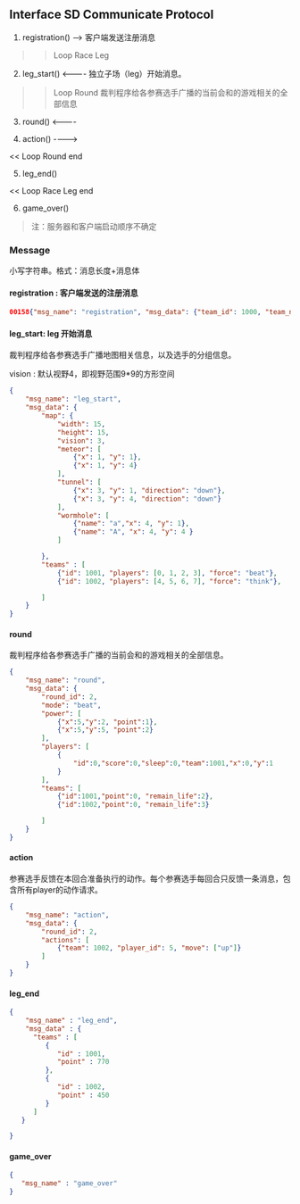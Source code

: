 ## Interface SD Communicate Protocol

1. registration() -->  客户端发送注册消息

>> Loop Race Leg

2. leg_start() <----  独立子场（leg）开始消息。

>> Loop Round   裁判程序给各参赛选手广播的当前会和的游戏相关的全部信息

3.  round()  <----

4. action()   ---->

<< Loop Round end

5.  leg_end()

<< Loop Race Leg end

6. game_over()

> 注：服务器和客户端启动顺序不确定

### Message

小写字符串。格式：消息长度+消息体

#### registration : 客户端发送的注册消息

```json
00158{"msg_name": "registration", "msg_data": {"team_id": 1000, "team_name": "test_demo"}}
```

#### leg_start: leg 开始消息

裁判程序给各参赛选手广播地图相关信息，以及选手的分组信息。

vision : 默认视野4，即视野范围9*9的方形空间

```json
{
    "msg_name": "leg_start",
    "msg_data": {
        "map": {
            "width": 15,
            "height": 15,
            "vision": 3,
            "meteor": [
                {"x": 1, "y": 1},
                {"x": 1, "y": 4}
            ],
            "tunnel": [
                {"x": 3, "y": 1, "direction": "down"},
                {"x": 3, "y": 4, "direction": "down"}
            ],
            "wormhole": [
                {"name": "a","x": 4, "y": 1},
                {"name": "A", "x": 4, "y": 4 }
            ]

        },
        "teams" : [
            {"id": 1001, "players": [0, 1, 2, 3], "force": "beat"},
            {"id": 1002, "players": [4, 5, 6, 7], "force": "think"},

        ]
    }
}
```


#### round

裁判程序给各参赛选手广播的当前会和的游戏相关的全部信息。

```json
{
    "msg_name": "round",
    "msg_data": {
        "round_id": 2,
        "mode": "beat",
        "power": [
            {"x":5,"y":2, "point":1},
            {"x":5,"y":5, "point":2}
        ],
        "players": [
            {
                "id":0,"score":0,"sleep":0,"team":1001,"x":0,"y":1
            }
        ],
        "teams": [
            {"id":1001,"point":0, "remain_life":2},
            {"id":1002,"point":0, "remain_life":3}

        ]
    }
}
```


#### action

参赛选手反馈在本回合准备执行的动作。每个参赛选手每回合只反馈一条消息，包含所有player的动作请求。

```json
{
    "msg_name": "action",
    "msg_data": {
        "round_id": 2,
        "actions": [
            {"team": 1002, "player_id": 5, "move": ["up"]}
        ]
    }
}
```

#### leg_end

```json
{
    "msg_name" : "leg_end",
    "msg_data" : {
      "teams" : [
         {
            "id" : 1001,				
            "point" : 770             
         },
         {
            "id" : 1002,
            "point" : 450
         }
      ]
   }

}
```

#### game_over

```json
{
   "msg_name" : "game_over"
}
```